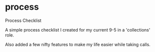 # process
Process Checklist

A simple process checklist I created for my current 9-5 in a 'collections' role. 

Also added a few nifty features to make my life easier while taking calls.
